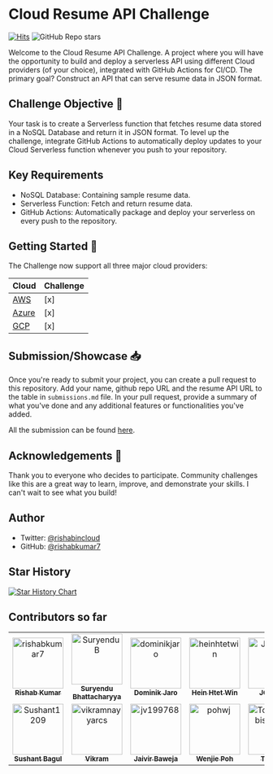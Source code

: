 # Cloud Resume API Challenge

[![Hits](https://hits.seeyoufarm.com/api/count/incr/badge.svg?url=https%3A%2F%2Fcloudresumeapi.dev&count_bg=%2379C83D&title_bg=%23555555&icon=&icon_color=%23E7E7E7&title=hits&edge_flat=false)](https://hits.seeyoufarm.com)
![GitHub Repo stars](https://img.shields.io/github/stars/rishabkumar7/cloud-resume-api)

Welcome to the Cloud Resume API Challenge. A project where you will have the opportunity to build and deploy a serverless API using different Cloud providers (of your choice), integrated with GitHub Actions for CI/CD. The primary goal? Construct an API that can serve resume data in JSON format.

## Challenge Objective 🎯

Your task is to create a Serverless function that fetches resume data stored in a NoSQL Database and return it in JSON format. To level up the challenge, integrate GitHub Actions to automatically deploy updates to your Cloud Serverless function whenever you push to your repository.

## Key Requirements

- NoSQL Database: Containing sample resume data.
- Serverless Function: Fetch and return resume data.
- GitHub Actions: Automatically package and deploy your serverless on every push to the repository.

## Getting Started 🚀

The Challenge now support all three major cloud providers:

| Cloud    | Challenge |
| -------- | ------- |
| [AWS](https://cloudresumeapi.dev/aws/)    | [x]   |
| [Azure](https://cloudresumeapi.dev/azure) | [x]   |
| [GCP](https://cloudresumeapi.dev/gcp)     | [x]   |

## Submission/Showcase 📥

Once you're ready to submit your project, you can create a pull request to this repository.
Add your name, github repo URL and the resume API URL to the table in `submissions.md` file.
In your pull request, provide a summary of what you've done and any additional features or functionalities you've added.

All the submission can be found [here](/submissions).

## Acknowledgements 👏

Thank you to everyone who decides to participate. Community challenges like this are a great way to learn, improve, and demonstrate your skills. I can't wait to see what you build!

## Author

- Twitter: [@rishabincloud](https://twitter.com/rishabincloud)
- GitHub: [@rishabkumar7](https://github.com/rishabkumar7)

## Star History

<a href="https://star-history.com/#rishabkumar7/cloud-resume-api&Date">
  <picture>
    <source media="(prefers-color-scheme: dark)" srcset="https://api.star-history.com/svg?repos=rishabkumar7/cloud-resume-api&type=Date&theme=dark" />
    <source media="(prefers-color-scheme: light)" srcset="https://api.star-history.com/svg?repos=rishabkumar7/cloud-resume-api&type=Date" />
    <img alt="Star History Chart" src="https://api.star-history.com/svg?repos=rishabkumar7/cloud-resume-api&type=Date" />
  </picture>
</a>

## Contributors so far

<!-- readme: contributors -start -->
<table>
	<tbody>
		<tr>
            <td align="center">
                <a href="https://github.com/rishabkumar7">
                    <img src="https://avatars.githubusercontent.com/u/45825464?v=4" width="100;" alt="rishabkumar7"/>
                    <br />
                    <sub><b>Rishab Kumar</b></sub>
                </a>
            </td>
            <td align="center">
                <a href="https://github.com/SuryenduB">
                    <img src="https://avatars.githubusercontent.com/u/53970796?v=4" width="100;" alt="SuryenduB"/>
                    <br />
                    <sub><b>Suryendu Bhattacharyya</b></sub>
                </a>
            </td>
            <td align="center">
                <a href="https://github.com/dominikjaro">
                    <img src="https://avatars.githubusercontent.com/u/158752660?v=4" width="100;" alt="dominikjaro"/>
                    <br />
                    <sub><b>Dominik Jaro</b></sub>
                </a>
            </td>
            <td align="center">
                <a href="https://github.com/heinhtetwin">
                    <img src="https://avatars.githubusercontent.com/u/48096774?v=4" width="100;" alt="heinhtetwin"/>
                    <br />
                    <sub><b>Hein Htet Win</b></sub>
                </a>
            </td>
            <td align="center">
                <a href="https://github.com/JQCVSC">
                    <img src="https://avatars.githubusercontent.com/u/65506340?v=4" width="100;" alt="JQCVSC"/>
                    <br />
                    <sub><b>JQCVSC</b></sub>
                </a>
            </td>
            <td align="center">
                <a href="https://github.com/damienjburks">
                    <img src="https://avatars.githubusercontent.com/u/20100558?v=4" width="100;" alt="damienjburks"/>
                    <br />
                    <sub><b>Damien Burks</b></sub>
                </a>
            </td>
		</tr>
		<tr>
            <td align="center">
                <a href="https://github.com/Sushant1209">
                    <img src="https://avatars.githubusercontent.com/u/92586894?v=4" width="100;" alt="Sushant1209"/>
                    <br />
                    <sub><b>Sushant Bagul</b></sub>
                </a>
            </td>
            <td align="center">
                <a href="https://github.com/vikramnayyarcs">
                    <img src="https://avatars.githubusercontent.com/u/66060875?v=4" width="100;" alt="vikramnayyarcs"/>
                    <br />
                    <sub><b>Vikram</b></sub>
                </a>
            </td>
            <td align="center">
                <a href="https://github.com/jv199768">
                    <img src="https://avatars.githubusercontent.com/u/154536624?v=4" width="100;" alt="jv199768"/>
                    <br />
                    <sub><b>Jaivir Baweja</b></sub>
                </a>
            </td>
            <td align="center">
                <a href="https://github.com/pohwj">
                    <img src="https://avatars.githubusercontent.com/u/118417467?v=4" width="100;" alt="pohwj"/>
                    <br />
                    <sub><b>Wenjie Poh</b></sub>
                </a>
            </td>
            <td align="center">
                <a href="https://github.com/TomiwaAribisala-git">
                    <img src="https://avatars.githubusercontent.com/u/109365443?v=4" width="100;" alt="TomiwaAribisala-git"/>
                    <br />
                    <sub><b>Tomiwa </b></sub>
                </a>
            </td>
		</tr>
	<tbody>
</table>
<!-- readme: contributors -end -->
